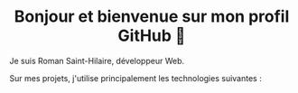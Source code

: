 <h1 align="center">Bonjour et bienvenue sur mon profil GitHub 🙂</h1>

Je suis Roman Saint-Hilaire, développeur Web.

Sur mes projets, j'utilise principalement les technologies suivantes :



